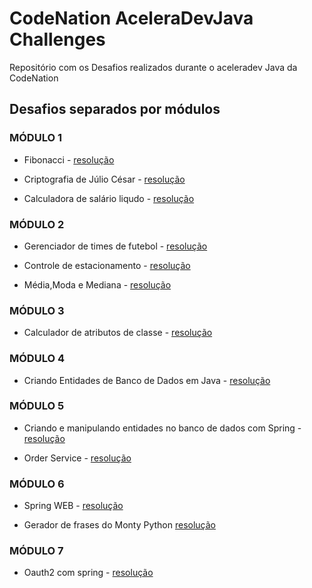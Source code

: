 # CodeNation AceleraDevJava Challenges

Repositório com os Desafios realizados durante o aceleradev Java da CodeNation

## Desafios separados por módulos

### MÓDULO 1

* Fibonacci - [resolução](https://github.com/Kamilahsantos/CodeNation-AceleraDevJava-Challenges/tree/master/java-0)

* Criptografia de Júlio César - [resolução](https://github.com/Kamilahsantos/CodeNation-AceleraDevJava-Challenges/tree/master/java-6)

* Calculadora de salário liqudo - [resolução](https://github.com/Kamilahsantos/CodeNation-AceleraDevJava-Challenges/tree/master/java-13)

### MÓDULO 2

* Gerenciador de times de futebol  - [resolução](https://github.com/Kamilahsantos/CodeNation-AceleraDevJava-Challenges/tree/master/java-1)

* Controle de estacionamento - [resolução](https://github.com/Kamilahsantos/CodeNation-AceleraDevJava-Challenges/tree/master/java-7)

* Média,Moda e Mediana - [resolução](https://github.com/Kamilahsantos/CodeNation-AceleraDevJava-Challenges/tree/master/java-14)

### MÓDULO 3

* Calculador de atributos de classe - [resolução](https://github.com/Kamilahsantos/CodeNation-AceleraDevJava-Challenges/tree/master/java-8)

### MÓDULO 4

* Criando Entidades de Banco de Dados em Java - [resolução](https://github.com/Kamilahsantos/CodeNation-AceleraDevJava-Challenges/tree/master/java-9)

### MÓDULO 5

* Criando e manipulando entidades no banco de dados com Spring - [resolução](https://github.com/Kamilahsantos/CodeNation-AceleraDevJava-Challenges/tree/master/java-10)

* Order Service - [resolução](https://github.com/Kamilahsantos/CodeNation-AceleraDevJava-Challenges/tree/master/java-15)

### MÓDULO 6
* Spring WEB - [resolução](https://github.com/Kamilahsantos/CodeNation-AceleraDevJava-Challenges/tree/master/java-11)

* Gerador de frases do Monty Python [resolução](https://github.com/Kamilahsantos/CodeNation-AceleraDevJava-Challenges/tree/master/java-5)

### MÓDULO 7
* Oauth2 com spring - [resolução](https://github.com/Kamilahsantos/CodeNation-AceleraDevJava-Challenges/tree/master/java-12)


